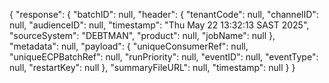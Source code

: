{
    "response": {
        "batchID": null,
        "header": {
            "tenantCode": null,
            "channelID": null,
            "audienceID": null,
            "timestamp": "Thu May 22 13:32:13 SAST 2025",
            "sourceSystem": "DEBTMAN",
            "product": null,
            "jobName": null
        },
        "metadata": null,
        "payload": {
            "uniqueConsumerRef": null,
            "uniqueECPBatchRef": null,
            "runPriority": null,
            "eventID": null,
            "eventType": null,
            "restartKey": null
        },
        "summaryFileURL": null,
        "timestamp": null
    }
}
